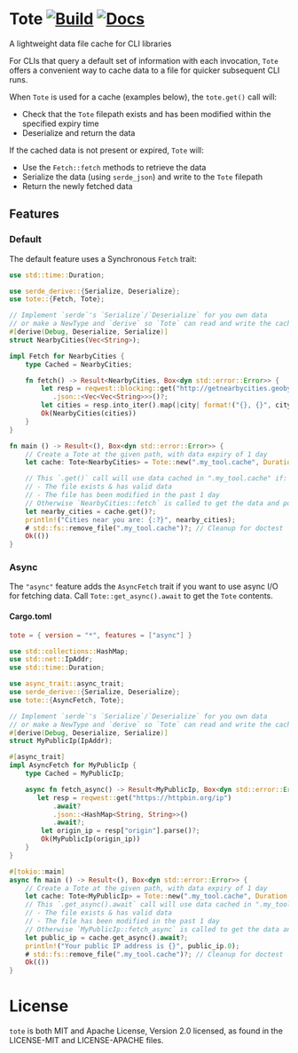 # Tote [![Build](https://img.shields.io/github/workflow/status/thepacketgeek/tote/Rust?logo=github)](https://github.com/thepacketgeek/tote/actions/workflows/rust.yml) [![Docs](https://img.shields.io/docsrs/tote?logo=rust)](https://docs.rs/crate/tote/latest)

A lightweight data file cache for CLI libraries

For CLIs that query a default set of information with each invocation,
`Tote` offers a convenient way to cache data to a file for quicker
subsequent CLI runs.

When `Tote` is used for a cache (examples below), the `tote.get()` call will:
- Check that the `Tote` filepath exists and has been modified within the specified expiry time
- Deserialize and return the data

If the cached data is not present or expired, `Tote` will:
- Use the `Fetch::fetch` methods to retrieve the data
- Serialize the data (using `serde_json`) and write to the `Tote` filepath
- Return the newly fetched data

## Features
### Default
The default feature uses a Synchronous `Fetch` trait:

```rust
use std::time::Duration;

use serde_derive::{Serialize, Deserialize};
use tote::{Fetch, Tote};

// Implement `serde`'s `Serialize`/`Deserialize` for you own data
// or make a NewType and `derive` so `Tote` can read and write the cached data
#[derive(Debug, Deserialize, Serialize)]
struct NearbyCities(Vec<String>);

impl Fetch for NearbyCities {
    type Cached = NearbyCities;

    fn fetch() -> Result<NearbyCities, Box<dyn std::error::Error>> {
        let resp = reqwest::blocking::get("http://getnearbycities.geobytes.com/GetNearbyCities?radius=10")?
           .json::<Vec<Vec<String>>>()?;
        let cities = resp.into_iter().map(|city| format!("{}, {}", city[1], city[2])).collect();
        Ok(NearbyCities(cities))
    }
}

fn main () -> Result<(), Box<dyn std::error::Error>> {
    // Create a Tote at the given path, with data expiry of 1 day
    let cache: Tote<NearbyCities> = Tote::new(".my_tool.cache", Duration::from_secs(86400));

    // This `.get()` call will use data cached in ".my_tool.cache" if:
    // - The file exists & has valid data
    // - The file has been modified in the past 1 day
    // Otherwise `NearbyCities::fetch` is called to get the data and populate the cache file
    let nearby_cities = cache.get()?;
    println!("Cities near you are: {:?}", nearby_cities);
    # std::fs::remove_file(".my_tool.cache")?; // Cleanup for doctest
    Ok(())
}
```

### Async
The `"async"` feature adds the `AsyncFetch` trait if you want to use async I/O for fetching data. Call `Tote::get_async().await` to get the `Tote` contents.

#### Cargo.toml
```toml
tote = { version = "*", features = ["async"] }
```

```rust
use std::collections::HashMap;
use std::net::IpAddr;
use std::time::Duration;

use async_trait::async_trait;
use serde_derive::{Serialize, Deserialize};
use tote::{AsyncFetch, Tote};

// Implement `serde`'s `Serialize`/`Deserialize` for you own data
// or make a NewType and `derive` so `Tote` can read and write the cached data
#[derive(Debug, Deserialize, Serialize)]
struct MyPublicIp(IpAddr);

#[async_trait]
impl AsyncFetch for MyPublicIp {
    type Cached = MyPublicIp;

    async fn fetch_async() -> Result<MyPublicIp, Box<dyn std::error::Error>> {
       let resp = reqwest::get("https://httpbin.org/ip")
           .await?
           .json::<HashMap<String, String>>()
           .await?;
        let origin_ip = resp["origin"].parse()?;
        Ok(MyPublicIp(origin_ip))
    }
}

#[tokio::main]
async fn main () -> Result<(), Box<dyn std::error::Error>> {
    // Create a Tote at the given path, with data expiry of 1 day
    let cache: Tote<MyPublicIp> = Tote::new(".my_tool.cache", Duration::from_secs(86400));
    // This `.get_async().await` call will use data cached in ".my_tool.cache" if:
    // - The file exists & has valid data
    // - The file has been modified in the past 1 day
    // Otherwise `MyPublicIp::fetch_async` is called to get the data and populate the cache file
    let public_ip = cache.get_async().await?;
    println!("Your public IP address is {}", public_ip.0);
    # std::fs::remove_file(".my_tool.cache")?; // Cleanup for doctest
    Ok(())
}
```

# License

`tote` is both MIT and Apache License, Version 2.0 licensed, as found in the LICENSE-MIT and LICENSE-APACHE files.